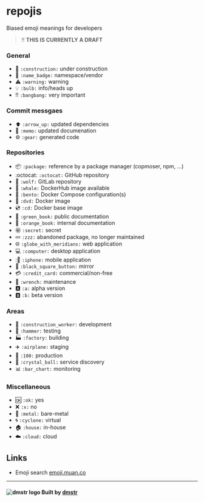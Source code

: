 # repojis

Biased emoji meanings for developers

> :bangbang: **THIS IS CURRENTLY A DRAFT**

### General

- :construction: `:construction:` under construction
- :name_badge: `:name_badge:` namespace/vendor
- :warning: `:warning:` warning
- :bulb: `:bulb:` info/heads up
- :bangbang: `:bangbang:` very important

### Commit messgaes

- :arrow_up: `:arrow_up:` updated dependencies
- :memo: `:memo:` updated documenation
- :gear: `:gear:` generated code

### Repositories

- :package: `:package:` reference by a package manager (copmoser, npm, ...)
- :octocat: `:octocat:` GitHub repository
- :wolf: `:wolf:` GitLab repository
- :whale: `:whale:` DockerHub image available
- :bento: `:bento:` Docker Compose configuration(s)
- :dvd: `:dvd:` Docker image
- :cd: `:cd:` Docker base image
- :green_book: `:green_book:` public documentation
- :orange_book: `:orange_book:` internal documentation
- :secret: `:secret:` secret
- :zzz: `:zzz:` abandoned package, no longer maintained
- :globe_with_meridians: `:globe_with_meridians:` web application
- :computer: `:computer:` desktop application
- ::iphone: `:iphone:` mobile application
- :black_square_button: `:black_square_button:` mirror
- :credit_card: `:credit_card:` commercial/non-free
- :wrench: `:wrench:` maintenance
- :a: `:a:` alpha version
- :b: `:b:` beta version

### Areas 

- :construction_worker: `:construction_worker:` development
- :hammer: `:hammer:` testing
- :factory: `:factory:` building
- :airplane: `:airplane:` staging
- :100: `:100:` production
- :crystal_ball: `:crystal_ball:` service discovery
- :bar_chart: `:bar_chart:` monitoring

### Miscellaneous

- :ok: `:ok:` yes
- :x: `:x:` no
- :metal: `:metal:` bare-metal
- :cyclone: `:cyclone:` virtual
- :house: `:house:` in-house
- :cloud: `:cloud:` cloud

## Links

- Emoji search [emoji.muan.co](http://emoji.muan.co)

---

#### ![dmstr logo](http://t.phundament.com/dmstr-16-cropped.png) Built by [dmstr](http://diemeisterei.de)
